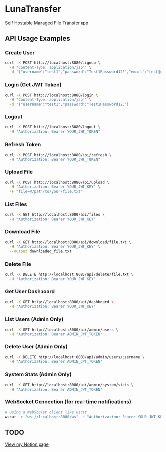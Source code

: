 # **LunaTransfer**

Self Hostable Managed File Transfer app

## API Usage Examples

### Create User

```bash
curl -X POST http://localhost:8080/signup \
  -H "Content-Type: application/json" \
  -d '{"username":"test1","password":"Test1Password123","email":"test@example.com","role":"user"}'
```

### Login (Get JWT Token)

```bash
curl -X POST http://localhost:8080/login \
  -H "Content-Type: application/json" \
  -d '{"username":"test1","password":"Test1Password123"}'
```

### Logout

```bash
curl -X POST http://localhost:8080/logout \
  -H "Authorization: Bearer YOUR_JWT_TOKEN"
```

### Refresh Token

```bash
curl -X POST http://localhost:8080/api/refresh \
  -H "Authorization: Bearer YOUR_JWT_TOKEN"
```

### Upload File

```bash
curl -X POST http://localhost:8080/api/upload \
  -H "Authorization: Bearer YOUR_JWT_KEY" \
  -F "file=@/path/to/your/file.txt"
```

### List Files

```bash
curl -X GET http://localhost:8080/api/files \
  -H "Authorization: Bearer YOUR_JWT_KEY"
```

### Download File

```bash
curl -X GET http://localhost:8080/api/download/file.txt \
  -H "Authorization: Bearer YOUR_JWT_KEY" \
  --output downloaded_file.txt
```

### Delete File

```bash
curl -X DELETE http://localhost:8080/api/delete/file.txt \
  -H "Authorization: Bearer YOUR_JWT_KEY"
```

### Get User Dashboard

```bash
curl -X GET http://localhost:8080/api/dashboard \
  -H "Authorization: Bearer YOUR_JWT_KEY"
```

### List Users (Admin Only)

```bash
curl -X GET http://localhost:8080/api/admin/users \
  -H "Authorization: Bearer ADMIN_JWT_TOKEN"
```

### Delete User (Admin Only)

```bash
curl -X DELETE http://localhost:8080/api/admin/users/username \
  -H "Authorization: Bearer ADMIN_JWT_TOKEN"
```

### System Stats (Admin Only)

```bash
curl -X GET http://localhost:8080/api/admin/system/stats \
  -H "Authorization: Bearer ADMIN_JWT_TOKEN"
```

### WebSocket Connection (for real-time notifications)

```bash
# Using a WebSocket client like wscat
wscat -c "ws://localhost:8080/ws" -H "Authorization: Bearer YOUR_JWT_KEY"
```

## TODO
[View my Notion page](https://jiprettycool.notion.site/)
